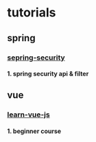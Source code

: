 # tutorials

## spring
### [sepring-security](spring/spring-security/README.md)
#### 1. spring security api & filter  

## vue
### [learn-vue-js](vue/learn-vue-js/README.md)
#### 1. beginner course